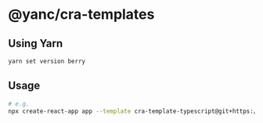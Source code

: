# @yanc/cra-templates

## Using Yarn

```sh
yarn set version berry
```

## Usage

```sh
# e.g.
npx create-react-app app --template cra-template-typescript@git+https://github.com/aistyler/yanc-cra-templates.git#workspace=cra-template-typescript&semser=~1.0.0
```
